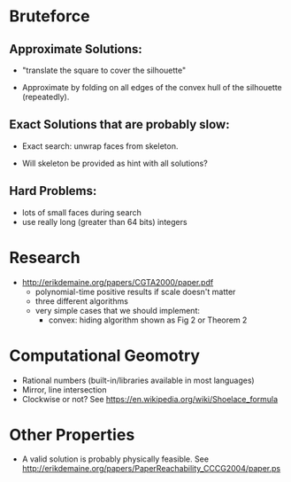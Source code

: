Bruteforce
==========

Approximate Solutions:
----------------------
- "translate the square to cover the silhouette"

- Approximate by folding on all edges of the convex hull of the silhouette (repeatedly).

Exact Solutions that are probably slow:
---------------------------------------
- Exact search: unwrap faces from skeleton.

- Will skeleton be provided as hint with all solutions?

Hard Problems:
--------------
- lots of small faces during search
- use really long (greater than 64 bits) integers

Research
========
- http://erikdemaine.org/papers/CGTA2000/paper.pdf
  - polynomial-time positive results if scale doesn't matter
  - three different algorithms
  - very simple cases that we should implement:
    * convex: hiding algorithm shown as Fig 2 or Theorem 2

Computational Geomotry
======================
- Rational numbers (built-in/libraries available in most languages)
- Mirror, line intersection
- Clockwise or not? See https://en.wikipedia.org/wiki/Shoelace_formula

Other Properties
================
- A valid solution is probably physically feasible. See http://erikdemaine.org/papers/PaperReachability_CCCG2004/paper.ps
